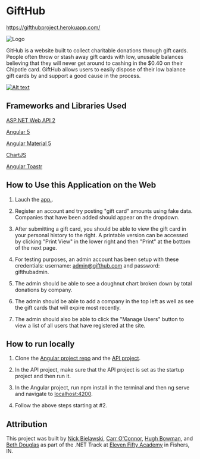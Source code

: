 # GiftHub

https://gifthubproject.herokuapp.com/

![Logo](https://i.imgur.com/ytZX4Lb.png)

GitHub is a website built to collect charitable donations through gift cards. People often throw or stash away gift cards with low, unusable balances believing that they will never get around to cashing in the $0.40 on their Chipotle card. GiftHub allows users to easily dispose of their low balance gift cards by and support a good cause in the process.

[![Alt text](https://img.youtube.com/vi/a5wgtxcv-Ek/0.jpg)](https://www.youtube.com/watch?v=a5wgtxcv-Ek)


## Frameworks and Libraries Used

[ASP.NET Web API 2](https://msdn.microsoft.com/en-us/library/dn448365(v=vs.118).aspx)

[Angular 5](https://angular.io)

[Angular Material 5](https://material.angular.io/)

[ChartJS](http://www.chartjs.org/)

[Angular Toastr](https://scttcper.github.io/ngx-toastr/)

## How to Use this Application on the Web

1. Lauch the [app.](https://gifthubproject.herokuapp.com/).

2. Register an account and try posting "gift card" amounts using fake data. Companies that have been added should appear on the dropdown. 

3. After submitting a gift card, you should be able to view the gift card in your personal history to the right. A printable version can be accessed by clicking "Print View" in the lower right and then "Print" at the bottom of the next page.

4. For testing purposes, an admin account has been setup with these credentials: username: admin@gifthub.com and password: gifthubadmin.

5. The admin should be able to see a doughnut chart broken down by total donations by company.

6. The admin should be able to add a company in the top left as well as see the gift cards that will expire most recently. 

7. The admin should also be able to click the "Manage Users" button to view a list of all users that have registered at the site.

## How to run locally

1. Clone the [Angular project repo](https://github.com/digitopoi/GiftHubAngular) and the [API project](https://github.com/digitopoi/GiftHubAPI).

2. In the API project, make sure that the API project is set as the startup project and then run it.

3. In the Angular project, run npm install in the terminal and then ng serve and navigate to [localhost:4200](localhost:4200).

4. Follow the above steps starting at #2.

## Attribution

This project was built by [Nick Bielawski](https://github.com/nbielawski), [Carr O'Connor](https://github.com/carroconnor), [Hugh Bowman](https://github.com/digitopoi), and [Beth Douglas](https://github.com/BethDouglas) as part of the .NET Track at [Eleven Fifty Academy](https://www.elevenfifty.org/) in Fishers, IN.

